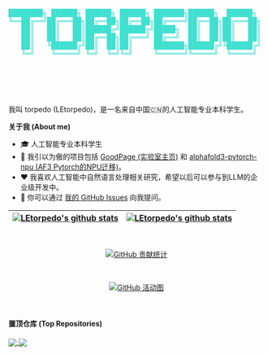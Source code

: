 <p align="center">
  <pre style="color: #40E0D0; display: inline-block; text-align: left;">
████████╗ ██████╗ ██████╗ ██████╗ ███████╗██████╗  ██████╗ 
╚══██╔══╝██╔═══██╗██╔══██╗██╔══██╗██╔════╝██╔══██╗██╔═══██╗
   ██║   ██║   ██║██████╔╝██████╔╝█████╗  ██║  ██║██║   ██║
   ██║   ██║   ██║██╔══██╗██╔═══╝ ██╔══╝  ██║  ██║██║   ██║
   ██║   ╚██████╔╝██║  ██║██║     ███████╗██████╔╝╚██████╔╝
   ╚═╝    ╚═════╝ ╚═╝  ╚═╝╚═╝     ╚══════╝╚═════╝  ╚═════╝ 
                                                           
  </pre>
</p>

<br />

我叫 torpedo (LEtorpedo)，是一名来自中国🇨🇳的人工智能专业本科学生。

**关于我 (About me)**

- 🎓 人工智能专业本科学生
- 🚀 我引以为傲的项目包括 [GoodPage (实验室主页)](https://github.com/LEtorpedo/GoodPage) 和 [alphafold3-pytorch-npu (AF3 Pytorch的NPU迁移)](https://github.com/LEtorpedo/alphafold3-pytorch-npu)。
- ❤️ 我喜欢人工智能中自然语言处理相关研究，希望以后可以参与到LLM的企业级开发中。
- 💬 你可以通过 [我的 GitHub Issues](https://github.com/LEtorpedo/LEtorpedo/issues) 向我提问。



| <a href="https://github.com/LEtorpedo/github-readme-stats"><img align="center" src="https://github-readme-stats.vercel.app/api?username=LEtorpedo&show_icons=true&include_all_commits=true&theme=buefy&hide_border=true" alt="LEtorpedo's github stats" /></a> | <a href="https://github.com/LEtorpedo/github-readme-stats"><img align="center" src="https://github-readme-stats.vercel.app/api/top-langs/?username=LEtorpedo&layout=compact&theme=buefy&hide_border=true" alt="LEtorpedo's github stats" /></a> |
| ------------- | ------------- |

<br />

<p align="center">
  <a href="https://git.io/streak-stats">
    <img src="https://streak-stats.demolab.com/?user=LEtorpedo&theme=buefy&hide_border=true" alt="GitHub 贡献统计" />
  </a>
</p>

<br />

<p align="center">
  <a href="https://github.com/ashutosh00710/github-readme-activity-graph">
    <img src="https://github-readme-activity-graph.vercel.app/graph?username=LEtorpedo&bg_color=FFFEFE&color=24292E&line=7957D5&point=7957D5&area=true&hide_border=true&area_color=E8E0F9" alt="GitHub 活动图" />
  </a>
</p>

<br />

#### 置顶仓库 (Top Repositories)


<a href="https://github.com/LEtorpedo/GoodPage">
  <img align="center" src="https://github-readme-stats.vercel.app/api/pin/?username=LEtorpedo&repo=GoodPage&theme=buefy" />
</a>
<a href="https://github.com/LEtorpedo/alphafold3-pytorch-npu">
  <img align="center" src="https://github-readme-stats.vercel.app/api/pin/?username=LEtorpedo&repo=alphafold3-pytorch-npu&theme=buefy" />
</a>

<br />
<br />
